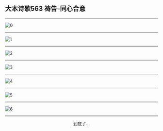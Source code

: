 
## 大本诗歌563 祷告-同心合意
        
<div id="aplayer0"></div>

---

<img alt="0" data-original="/data/d0563/0.png">

---

<img alt="1" data-original="/data/d0563/1.png">

---

<img alt="2" data-original="/data/d0563/2.png">

---

<img alt="3" data-original="/data/d0563/3.png">

---

<img alt="4" data-original="/data/d0563/4.png">

---

<img alt="5" data-original="/data/d0563/5.png">

---

<img alt="6" data-original="/data/d0563/6.png">

---

<p style="text-align: center">到底了...</p>

<script src="/js/dist-view.js"></script>

<script>
MAIN.id = 'd0563';
        
const ap0 = new APlayer({
    container: document.getElementById('aplayer0'),
    volume: 1,
    loop: 'none',
    preload: 'none',
    audio: [{
        name: '大本诗歌563.mp3',
        artist: '大本诗歌',
        url: 'https://res.wx.qq.com/voice/getvoice?mediaid=MzI0NTk3MDM5M18yMjQ3NDk0NTcz',
        cover: '/favicon'
    }]
});
</script>

